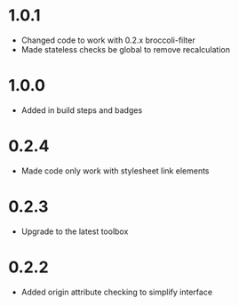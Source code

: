 # 1.0.1
- Changed code to work with 0.2.x broccoli-filter
- Made stateless checks be global to remove recalculation

# 1.0.0
- Added in build steps and badges

# 0.2.4
- Made code only work with stylesheet link elements

# 0.2.3
- Upgrade to the latest toolbox

# 0.2.2
- Added origin attribute checking to simplify interface
